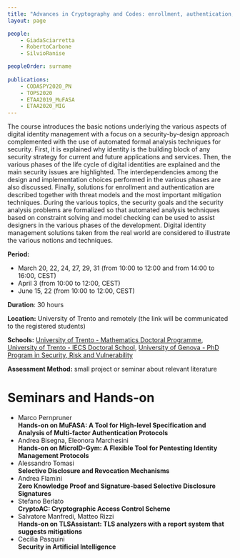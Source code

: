 ```yaml
---
title: "Advances in Cryptography and Codes: enrollment, authentication, authorization, and all that"
layout: page

people:
    - GiadaSciarretta
    - RobertoCarbone
    - SilvioRanise

peopleOrder: surname
      
publications:
    - CODASPY2020_PN
    - TOPS2020
    - ETAA2019_MuFASA
    - ETAA2020_MIG
---
```


The course introduces the basic notions underlying the various aspects of digital identity management with a focus on a security-by-design approach complemented with the use of automated formal analysis techniques for security. First, it is explained why identity is the building block of any security strategy for current and future applications and services. Then, the various phases of the life cycle of digital identities are explained and the main security issues are highlighted. The interdependencies among the design and implementation choices performed in the various phases are also discussed. Finally, solutions for enrollment and authentication are described together with threat models and the most important mitigation techniques. During the various topics, the security goals and the security analysis problems are formalized so that automated analysis techniques based on constraint solving and model checking can be used to assist designers in the various phases of the development. Digital identity management solutions taken from the real world are considered to illustrate the various notions and techniques.

**Period:** 
- March 20, 22, 24, 27, 29, 31 (from 10:00 to 12:00 and from 14:00 to 16:00, CEST)
- April 3 (from 10:00 to 12:00, CEST)
- June 15, 22 (from 10:00 to 12:00, CEST) 

**Duration**: 30 hours 

**Location:** University of Trento and remotely (the link will be communicated to the registered students)

**Schools:** [University of Trento - Mathematics Doctoral Programme](https://www.unitn.it/drmath/46/courses), [University of Trento - IECS Doctoral School](https://ict.unitn.it/education/courses), [University of Genova - PhD Program in Security, Risk and Vulnerability](https://sicurezza.unige.it/)

**Assessment Method:** small project or seminar about relevant literature

# Seminars and Hands-on
<ul class="publications">
    <li>
        Marco Pernpruner<br />
        <b>Hands-on on MuFASA: A Tool for High-level Specification and Analysis of Multi-factor Authentication Protocols</b>
    </li>
    <li>
        Andrea Bisegna, Eleonora Marchesini<br />
        <b>Hands-on on MicroID-Gym: A Flexible Tool for Pentesting Identity Management Protocols</b>
    </li>
    <li>
        Alessandro Tomasi<br />
        <b>Selective Disclosure and Revocation Mechanisms</b>
    </li>
    <li>
        Andrea Flamini<br />
        <b>Zero Knowledge Proof and Signature-based Selective Disclosure Signatures</b>
    </li>
    <li>
        Stefano Berlato<br />
        <b>CryptoAC: Cryptographic Access Control Scheme</b>
    </li>
    <li>
        Salvatore Manfredi, Matteo Rizzi<br />
        <b>Hands-on on TLSAssistant: TLS analyzers with a report system that suggests mitigations</b>
    </li>
    <li>
        Cecilia Pasquini<br />
        <b>Security in Artificial Intelligence</b>
    </li>
</ul>